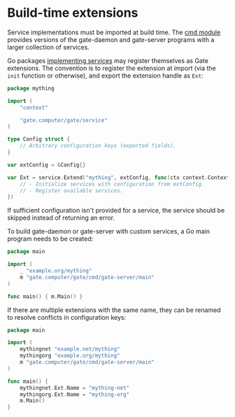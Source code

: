 # Build-time extensions

Service implementations must be imported at build time.
The [cmd module](https://gate.computer/cmd) provides versions of the
gate-daemon and gate-server programs with a larger collection of services.

Go packages [implementing services](Service.md) may register themselves as Gate
extensions.  The convention is to register the extension at import (via the
`init` function or otherwise), and export the extension handle as `Ext`:

```go
package mything

import (
	"context"

	"gate.computer/gate/service"
)

type Config struct {
	// Arbitrary configuration keys (exported fields).
}

var extConfig = &Config{}

var Ext = service.Extend("mything", extConfig, func(ctx context.Context, r *service.Registry) error {
	// - Initialize services with configuration from extConfig.
	// - Register available services.
})
```

If sufficient configuration isn't provided for a service, the service should be
skipped instead of returning an error.

To build gate-daemon or gate-server with custom services, a Go main program
needs to be created:

```go
package main

import (
	_ "example.org/mything"
	m "gate.computer/gate/cmd/gate-server/main"
)

func main() { m.Main() }
```

If there are multiple extensions with the same name, they can be renamed to
resolve conflicts in configuration keys:

```go
package main

import (
	mythingnet "example.net/mything"
	mythingorg "example.org/mything"
	m "gate.computer/gate/cmd/gate-server/main"
)

func main() {
	mythingnet.Ext.Name = "mything-net"
	mythingorg.Ext.Name = "mything-org"
	m.Main()
}
```
